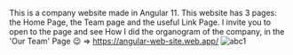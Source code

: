 This is a company website made in Angular 11. This website has 3 pages: the Home Page, the Team page and the useful Link Page. I invite you to open to the page and see How I did the organogram of the company, in the 'Our Team' Page 😉 => https://angular-web-site.web.app/
![abc1](https://user-images.githubusercontent.com/50790233/117813490-850c7c00-b239-11eb-883b-c9ba2dad28ae.JPG)
